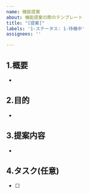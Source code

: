 ```yaml
---
name: 機能提案
about: 機能提案の際のテンプレート
title: "[提案]"
labels: '1-ステータス: 1-待機中'
assignees: ''

---
```


<!--
0.ラベル付け
①ステータス  状態を表すラベル(Issue作成時は待機中で良い)
②タイプ  作業の種別を表すラベル(必須)
③優先度  優先度を表すラベル(任意)
④作業量  想定される作業量を表すラベル(任意)
-->

<!-- あくまでテンプレートなので必ずしもすべての項目を埋めなくてよい -->
## 1.概要
- 


## 2.目的
- 


## 3.提案内容
- 


## 4.タスク(任意)
<!--細かいタスクに分解できているなら書き出す-->
- [ ] 
